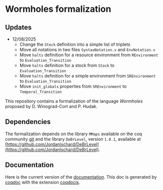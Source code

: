 # Wormholes formalization

## Updates

- 12/08/2025
  - Change the `Stock` definition into a simple list of triplets
  - Move all notations in two files `SyntaxNotation.v` and `EnvNotation.v`
  - Move `halts` definition for a resource environment from `REnvironment` to `Evaluation_Transition`
  - Move `halts` definition for a stock from `Stock` to `Evaluation_Transition`
  - Move `halts` definition for a simple environment from `SREnvironment` to `Evaluation_Transition`
  - Move `init_globals` properties from `SREnvironment` to `Temporal_Transition`

This repository contains a formalization of the language _Wormholes_ proposed by D. Winograd-Cort and P. Hudak.

## Dependencies

The formalization depends on the library `MMaps` available on the coq community [git](https://github.com/coq-community/coq-mmaps) and the library `DeBrLevel`, version `1.0.1`, available at [https://github.com/JordanIschard/DeBrLevel](https://github.com/JordanIschard/DeBrLevel).

## Documentation

Here is the current version of the [documentation](https://jordanischard.github.io/Mechanized-Wormholes/). This doc is generated by [coqdoc](https://coq.inria.fr/refman/using/tools/coqdoc.html "official documentation of Coq") with the extension [coqdocjs](https://github.com/coq-community/coqdocjs "github of coqdocjs").
